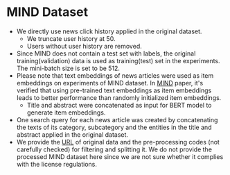 # MIND Dataset
* We directly use news click history applied in the original dataset.
  * We truncate user history at 50.
  * Users without user history are removed.
* Since MIND does not contain a test set with labels, the original training(validation) data is used as training(test) set in the experiments. The mini-batch size is set to be 512.
* Please note that text embeddings of news articles were used as item embeddings on experiments of MIND dataset. In [MIND](https://msnews.github.io/assets/doc/ACL2020_MIND.pdf) paper, it's verified that using pre-trained text embeddings as item embeddings leads to better performance than randomly initialized item embeddings.
    * Title and abstract were concatenated as input for BERT model to generate item embeddings.
* One search query for each news article was created by concatenating the texts of its category, subcategory and the entities in the title and abstract applied in the original dataset.
* We provide the [URL](https://msnews.github.io/) of original data and the pre-processing codes (not carefully checked) for filtering and splitting it. We do not provide the processed MIND dataset here since we are not sure whether it complies with the license regulations.